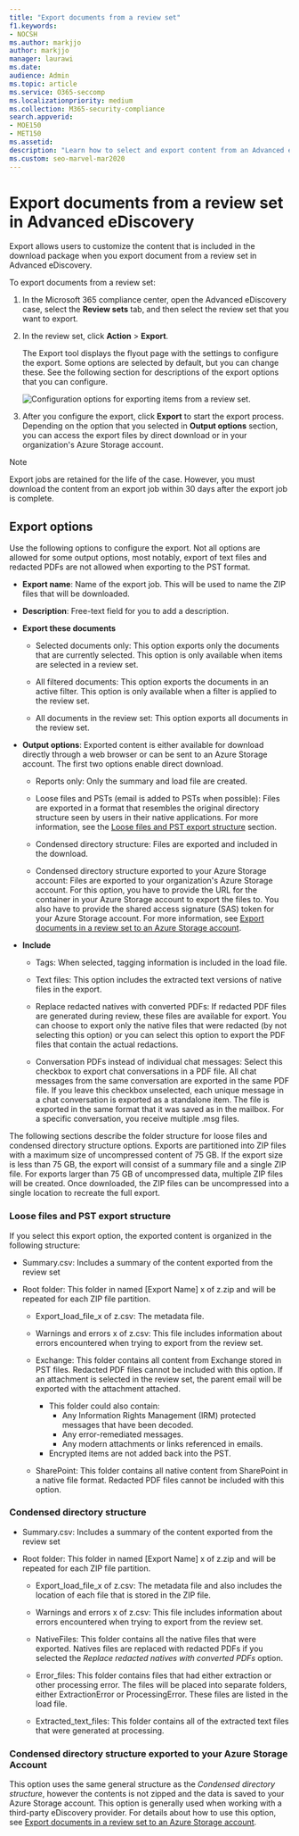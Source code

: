 ```yaml
---
title: "Export documents from a review set"
f1.keywords:
- NOCSH
ms.author: markjjo
author: markjjo
manager: laurawi
ms.date: 
audience: Admin
ms.topic: article
ms.service: O365-seccomp
ms.localizationpriority: medium
ms.collection: M365-security-compliance
search.appverid:
- MOE150
- MET150
ms.assetid: 
description: "Learn how to select and export content from an Advanced eDiscovery review set for presentations or external reviews."
ms.custom: seo-marvel-mar2020
---
```


# Export documents from a review set in Advanced eDiscovery

Export allows users to customize the content that is included in the download package when you export document from a review set in Advanced eDiscovery.

To export documents from a review set:

1. In the Microsoft 365 compliance center, open the Advanced eDiscovery case, select the **Review sets** tab, and then select the review set that you want to export.

2. In the review set, click **Action** > **Export**.

   The Export tool displays the flyout page with the settings to configure the export. Some options are selected by default, but you can change these. See the following section for descriptions of the export options that you can configure.

   ![Configuration options for exporting items from a review set.](../media/bcfc72c7-4a01-4697-9e16-2965b7f04fdb.png)

3. After you configure the export, click **Export** to start the export process. Depending on the option that you selected in **Output options** section, you can access the export files by direct download or in your organization's Azure Storage account.

> [!NOTE]
> Export jobs are retained for the life of the case. However, you must download the content from an export job within 30 days after the export job is complete.

## Export options

Use the following options to configure the export. Not all options are allowed for some output options, most notably, export of text files and redacted PDFs are not allowed when exporting to the PST format.

- **Export name**: Name of the export job. This will be used to name the ZIP files that will be downloaded.

- **Description**: Free-text field for you to add a description.

- **Export these documents**

  - Selected documents only: This option exports only the documents that are currently selected. This option is only available when items are selected in a review set.
  
  - All filtered documents: This option exports the documents in an active filter. This option is only available when a filter is applied to the review set.
  
  - All documents in the review set: This option exports all documents in the review set.

- **Output options**: Exported content is either available for download directly through a web browser or can be sent to an Azure Storage account. The first two options enable direct download.
  
  - Reports only: Only the summary and load file are created.
  
  - Loose files and PSTs (email is added to PSTs when possible): Files are exported in a format that resembles the original directory structure seen by users in their native applications.  For more information, see the [Loose files and PST export structure](#loose-files-and-pst-export-structure) section.
  
  - Condensed directory structure: Files are exported and included in the download.
  
  - Condensed directory structure exported to your Azure Storage account: Files are exported to your organization's Azure Storage account. For this option, you have to provide the URL for the container in your Azure Storage account to export the files to. You also have to provide the shared access signature (SAS) token for your Azure Storage account. For more information, see [Export documents in a review set to an Azure Storage account](download-export-jobs.md).

- **Include**
  
  - Tags: When selected, tagging information is included in the load file.
  
  - Text files: This option includes the extracted text versions of native files in the export.
  
  - Replace redacted natives with converted PDFs: If redacted PDF files are generated during review, these files are available for export. You can choose to export only the native files that were redacted (by not selecting this option) or you can select this option to export the PDF files that contain the actual redactions.

  - Conversation PDFs instead of individual chat messages: Select this checkbox to export chat conversations in a PDF file. All chat messages from the same conversation are exported in the same PDF file. If you leave this checkbox unselected, each unique message in a chat conversation is exported as a standalone item. The file is exported in the same format that it was saved as in the mailbox. For a specific conversation, you receive multiple .msg files.

The following sections describe the folder structure for loose files and condensed directory structure options. Exports are partitioned into ZIP files with a maximum size of uncompressed content of 75 GB. If the export size is less than 75 GB, the export will consist of a summary file and a single ZIP file. For exports larger than 75 GB of uncompressed data, multiple ZIP files will be created. Once downloaded, the ZIP files can be uncompressed into a single location to recreate the full export.

### Loose files and PST export structure

If you select this export option, the exported content is organized in the following structure:

- Summary.csv: Includes a summary of the content exported from the review set

- Root folder: This folder in named [Export Name] x of z.zip and will be repeated for each ZIP file partition.
  
  - Export_load_file_x of z.csv: The metadata file.
  
  - Warnings and errors x of z.csv: This file includes information about errors encountered when trying to export from the review set.
  
  - Exchange: This folder contains all content from Exchange stored in PST files. Redacted PDF files cannot be included with this option. If an attachment is selected in the review set, the parent email will be exported with the attachment attached.
      - This folder could also contain: 
        - Any Information Rights Management (IRM) protected messages that have been decoded. 
        - Any error-remediated messages. 
        - Any modern attachments or links referenced in emails. 
      - Encrypted items are not added back into the PST.
  
  - SharePoint: This folder contains all native content from SharePoint in a native file format. Redacted PDF files cannot be included with this option.

### Condensed directory structure

- Summary.csv: Includes a summary of the content exported from the review set

- Root folder: This folder in named [Export Name] x of z.zip and will be repeated for each ZIP file partition.
  
  - Export_load_file_x of z.csv: The metadata file and also includes the location of each file that is stored in the ZIP file.
  
  - Warnings and errors x of z.csv: This file includes information about errors encountered when trying to export from the review set.

  - NativeFiles: This folder contains all the native files that were exported. Natives files are replaced with redacted PDFs if you selected the *Replace redacted natives with converted PDFs* option.
  
  - Error_files: This folder contains files that had either extraction or other processing error. The files will be placed into separate folders, either ExtractionError or ProcessingError. These files are listed in the load file.

  - Extracted_text_files: This folder contains all of the extracted text files that were generated at processing.

### Condensed directory structure exported to your Azure Storage Account

This option uses the same general structure as the *Condensed directory structure*, however the contents is not zipped and the data is saved to your Azure Storage account. This option is generally used when working with a third-party eDiscovery provider. For details about how to use this option, see [Export documents in a review set to an Azure Storage account](download-export-jobs.md).
